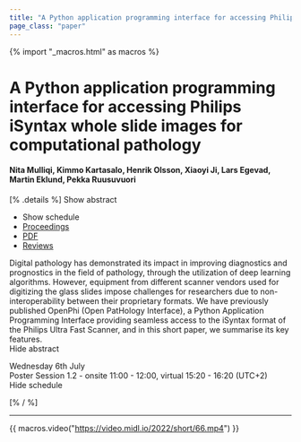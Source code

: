 ```yaml
---
title: "A Python application programming interface for accessing Philips iSyntax whole slide images for computational pathology"
page_class: "paper"
---
```


{% import "_macros.html" as macros %}

# A Python application programming interface for accessing Philips iSyntax whole slide images for computational pathology

#### Nita Mulliqi, Kimmo Kartasalo, Henrik Olsson, Xiaoyi Ji, Lars Egevad, Martin Eklund, Pekka Ruusuvuori

[% .details %]
<a class="toggle_visibility" data-selector=".abstract" data-level="3">Show abstract</a>
- <a class="toggle_visibility" data-selector=".schedule" data-level="3">Show schedule</a>
- <a href="">Proceedings</a>
- <a href="https://openreview.net/pdf?id=bPNitiwp0nP">PDF</a>
- <a href="https://openreview.net/forum?id=bPNitiwp0nP">Reviews</a>

<p>
    <span class="abstract">
        Digital pathology has demonstrated its impact in improving diagnostics and prognostics in the field of pathology, through the utilization of deep learning algorithms. However, equipment from different scanner vendors used for digitizing the glass slides impose challenges for researchers due to non-interoperability between their proprietary formats. We have previously published OpenPhi (Open PatHology Interface), a Python Application Programming Interface providing seamless access to the iSyntax format of the Philips Ultra Fast Scanner, and in this short paper, we summarise its key features.
        <br>
        <span class="actions"><a class="toggle_visibility" data-level="2">Hide abstract</a></span>
    </span>
</p>

<p>
    <span class="schedule">
        Wednesday 6th July<br>Poster Session 1.2 - onsite 11:00 - 12:00, virtual 15:20 - 16:20 (UTC+2)
        <br>
        <span class="actions"><a class="toggle_visibility" data-level="2">Hide schedule</a></span>
    </span>
</p>

[% / %]


---
{{ macros.video("https://video.midl.io/2022/short/66.mp4") }}
